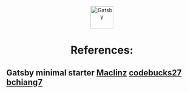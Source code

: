 <p align="center">
  <a href="https://www.gatsbyjs.com/?utm_source=starter&utm_medium=readme&utm_campaign=minimal-starter">
    <img alt="Gatsby" src="https://www.gatsbyjs.com/Gatsby-Monogram.svg" width="60" />
  </a>
</p>
<h1 align="center">
  References:
  <h2>
    Gatsby minimal starter
    <a href="https://github.com/Maclinz/final-portfolio-2">Maclinz</a>
    <a href="https://github.com/codebucks27/React-Portfolio-starter-code-files">codebucks27</a>
    <a href="https://github.com/bchiang7/v4">bchiang7</a>
  </h2>
</h1>

